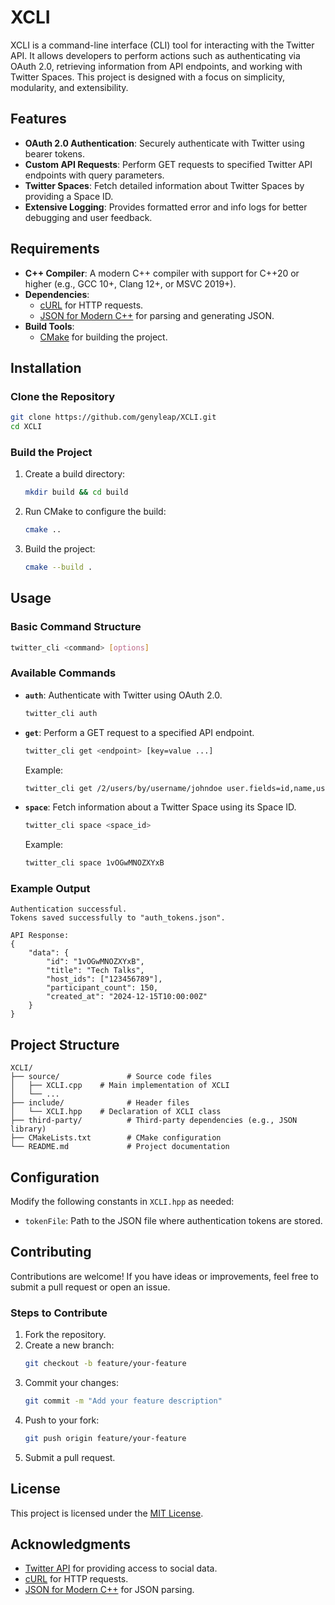 # XCLI

XCLI is a command-line interface (CLI) tool for interacting with the Twitter API. It allows developers to perform actions such as authenticating via OAuth 2.0, retrieving information from API endpoints, and working with Twitter Spaces. This project is designed with a focus on simplicity, modularity, and extensibility.

## Features

- **OAuth 2.0 Authentication**: Securely authenticate with Twitter using bearer tokens.
- **Custom API Requests**: Perform GET requests to specified Twitter API endpoints with query parameters.
- **Twitter Spaces**: Fetch detailed information about Twitter Spaces by providing a Space ID.
- **Extensive Logging**: Provides formatted error and info logs for better debugging and user feedback.

## Requirements

- **C++ Compiler**: A modern C++ compiler with support for C++20 or higher (e.g., GCC 10+, Clang 12+, or MSVC 2019+).
- **Dependencies**:
  - [cURL](https://curl.se/libcurl/) for HTTP requests.
  - [JSON for Modern C++](https://github.com/open-source-parsers/jsoncpp) for parsing and generating JSON.
- **Build Tools**:
  - [CMake](https://cmake.org/) for building the project.

## Installation

### Clone the Repository

```bash
git clone https://github.com/genyleap/XCLI.git
cd XCLI
```

### Build the Project

1. Create a build directory:
   ```bash
   mkdir build && cd build
   ```

2. Run CMake to configure the build:
   ```bash
   cmake ..
   ```

3. Build the project:
   ```bash
   cmake --build .
   ```

## Usage

### Basic Command Structure

```bash
twitter_cli <command> [options]
```

### Available Commands

- **`auth`**: Authenticate with Twitter using OAuth 2.0.
  ```bash
  twitter_cli auth
  ```

- **`get`**: Perform a GET request to a specified API endpoint.
  ```bash
  twitter_cli get <endpoint> [key=value ...]
  ```

  Example:
  ```bash
  twitter_cli get /2/users/by/username/johndoe user.fields=id,name,username
  ```

- **`space`**: Fetch information about a Twitter Space using its Space ID.
  ```bash
  twitter_cli space <space_id>
  ```

  Example:
  ```bash
  twitter_cli space 1vOGwMNOZXYxB
  ```

### Example Output

```plaintext
Authentication successful.
Tokens saved successfully to "auth_tokens.json".

API Response:
{
    "data": {
        "id": "1vOGwMNOZXYxB",
        "title": "Tech Talks",
        "host_ids": ["123456789"],
        "participant_count": 150,
        "created_at": "2024-12-15T10:00:00Z"
    }
}
```

## Project Structure

```
XCLI/
├── source/               # Source code files
│   ├── XCLI.cpp    # Main implementation of XCLI
│   └── ...
├── include/              # Header files
│   └── XCLI.hpp    # Declaration of XCLI class
├── third-party/          # Third-party dependencies (e.g., JSON library)
├── CMakeLists.txt        # CMake configuration
└── README.md             # Project documentation
```

## Configuration

Modify the following constants in `XCLI.hpp` as needed:

- `tokenFile`: Path to the JSON file where authentication tokens are stored.

## Contributing

Contributions are welcome! If you have ideas or improvements, feel free to submit a pull request or open an issue.

### Steps to Contribute

1. Fork the repository.
2. Create a new branch:
   ```bash
   git checkout -b feature/your-feature
   ```
3. Commit your changes:
   ```bash
   git commit -m "Add your feature description"
   ```
4. Push to your fork:
   ```bash
   git push origin feature/your-feature
   ```
5. Submit a pull request.

## License

This project is licensed under the [MIT License](LICENSE).

## Acknowledgments

- [Twitter API](https://developer.twitter.com/en/docs) for providing access to social data.
- [cURL](https://curl.se/) for HTTP requests.
- [JSON for Modern C++](https://github.com/open-source-parsers/jsoncpp) for JSON parsing.
